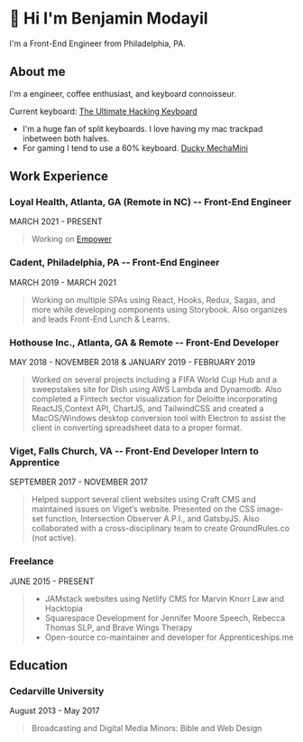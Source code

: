 # 👋 Hi I'm Benjamin Modayil

I'm a Front-End Engineer from Philadelphia, PA.

## About me

I'm a engineer, coffee enthusiast, and keyboard connoisseur.

Current keyboard: [The Ultimate Hacking Keyboard](https://ultimatehackingkeyboard.com)

- I'm a huge fan of split keyboards. I love having my mac trackpad inbetween both halves.
- For gaming I tend to use a 60% keyboard. [Ducky MechaMini](https://www.duckychannel.com.tw/en/Ducky-Mecha-Mini)

## Work Experience

### Loyal Health, Atlanta, GA (Remote in NC) -- Front-End Engineer

MARCH 2021 - PRESENT

> Working on [Empower](https://www.loyalhealth.com/empower)

### Cadent, Philadelphia, PA -- Front-End Engineer

MARCH 2019 - MARCH 2021

> Working on multiple SPAs using R​eact,​​ Hooks,​​ Redux​,​ Sagas,​ and more while developing components using ​Storybook.​ Also organizes and leads Front-End Lunch & Learns.

### Hothouse Inc., Atlanta, GA & Remote -- Front-End Developer

MAY 2018 - NOVEMBER 2018 & JANUARY 2019 - FEBRUARY 2019

> Worked on several projects including a FIFA World Cup Hub and a sweepstakes site for Dish using A​WS Lambda ​and Dynamodb.​ Also completed a Fintech sector visualization for Deloitte incorporating ReactJS​,​ Context API​,​ ChartJS​, and T​ailwindCSS​ and created a MacOS/Windows desktop conversion tool with Electron ​to assist the client in converting spreadsheet data to a proper format.

### Viget, F​alls Church, VA --​ Front-End Developer Intern to Apprentice

SEPTEMBER 2017 - NOVEMBER 2017

> Helped support several client websites using ​Craft CMS​ and maintained issues on Viget’s website. Presented on the CSS image-set function, Intersection Observer A.P.I., and G​atsbyJS.​ Also collaborated with a cross-disciplinary team to create GroundRules.co (not active).

### Freelance

JUNE 2015 - PRESENT

> - JAMstack​ websites using ​Netlify CMS​ for Marvin Knorr Law and Hacktopia
> - Squarespace Development for ​Jennifer Moore Speech,​ ​Rebecca Thomas SLP​, and B​rave Wings Therapy
> - Open-source co-maintainer and developer for A​pprenticeships.me

## Education

### Cedarville University​

August 2013 - May 2017

> ​Broadcasting and Digital Media
> Minors:​ Bible and Web Design
